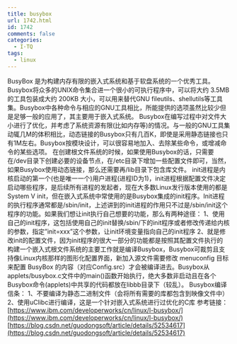 ```yaml
---
title: busybox
url: 1742.html
id: 1742
comments: false
categories:
  - I·TQ
tags:
  - linux
---
```


BusyBox 是为构建内存有限的嵌入式系统和基于软盘系统的一个优秀工具。Busybox将众多的UNIX命令集合进一个很小的可执行程序中，可以将大约 3.5MB 的工具包装成大约 200KB 大小，可以用来替代GNU fileutils、shellutils等工具集。Busybox中各种命令与相应的GNU工具相比，所能提供的选项虽然比较少但是足够一般的应用了，其主要用于嵌入式系统。 Busybox在编写过程中对文件大小进行了优化，并考虑了系统资源有限(比如内存等)的情况。与一般的GNU工具集动辄几M的体积相比，动态链接的Busybox只有几百K，即使是采用静态链接也只有1M左右。Busybox按模块设计，可以很容易地加入、去除某些命令，或增减命令的某些选项。 在创建根文件系统的时候，如果使用Busybox的话，只需要在/dev目录下创建必要的设备节点，在/etc目录下增加一些配置文件即可，当然，如果Busybox使用动态链接，那么还需要再/lib目录下包含库文件。 init进程是内核启动的第一个(也是唯一一个)用户进程(进程ID为1)，init进程根据配置文件决定启动哪些程序，是后续所有进程的发起者，现在大多数Linux发行版本使用的都是System V init，但在嵌入式系统中常使用的是Busybox集成的init程序。Init进程的执行程序通常都是/sbin/init，上述讲到的init进程的作用只不过是/sbin/init这个程序的功能。如果我们想让init执行自己想要的功能，那么有两种途径： 1、使用自己的init程序，这包括使用自己的init替换/sbin/下的init程序或者修改传递给内核的参数，指定”init=xxx”这个参数，让init环境变量指向自己的init程序 2、就是修改init的配置文件，因为init程序的很大一部分的功能都是按照其配置文件执行的 构建一个嵌入式根文件系统的主要工作就是编译Busybox，Busybox可裁剪且支持像Linux内核那样的图形化配置界面，新加入源文件需要修改 menuconfig 目标来配置 BusyBox 的内容（对应Config.src）才会被编译进去。Busybox从applets/busybox.c文件中的main()函数开始执行，绝大多数非启动且在各个Busybox命令(applets)中共享的代码都放在libbb目录下（较乱）。 Busybox编译信条： 1、不要编译为静态二进制文件（会将所有需要的库都包含到映像文件中） 2、使用uClibc进行编译，这是一个针对嵌入式系统进行过优化的C库 参考链接： [https://www.ibm.com/developerworks/cn/linux/l-busybox/](https://www.ibm.com/developerworks/cn/linux/l-busybox/) [https://blog.csdn.net/guodongsoft/article/details/52534617](https://blog.csdn.net/guodongsoft/article/details/52534617)
